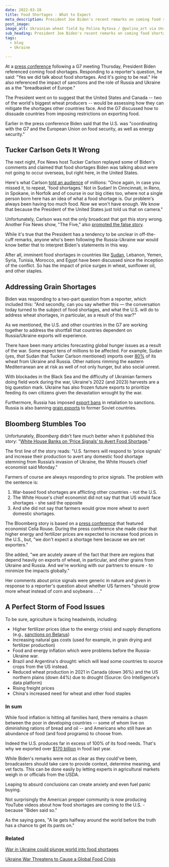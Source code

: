```yaml
---
date: 2022-03-28
title: Food Shortages - What to Expect
meta_description: President Joe Biden's recent remarks on coming food shortages are being misinterpreted by some. Here's what you need to know.
post_image: 
image_alt: Ukrainian wheat field by Polina Rytova / @polina_art via Unsplash
sub_heading: President Joe Biden's recent remarks on coming food shortages are being misinterpreted 
tags:
  - blog
  - Ukraine

---
```



At a <a href="https://www.whitehouse.gov/briefing-room/speeches-remarks/2022/03/24/remarks-by-president-biden-in-press-conference-7/" target="blank">press conference</a> following a G7 meeting Thursday, President Biden referenced coming food shortages. Responding to a reporter's question, he said: "Yes we did talk about food shortages. And it's going to be real." He also referenced the impact of sanctions and the role of Russia and Ukraine as a the "breadbasket of Europe." 

The President went on to suggest that the United States and Canada -- two of the world's biggest wheat producers -- would be assessing how they can mitigate the shortages other countries face. And the G7 discussed how to dissuade countries from imposing restrictions on exporting food. 

Earlier in the press conference Biden said that the U.S. was "coordinating with the G7 and the European Union on food security, as well as energy security."

## Tucker Carlson Gets It Wrong

The next night, Fox News host Tucker Carlson replayed some of Biden's comments and claimed that food shortages Biden was talking about were not going to occur overseas, but right here, in the United States.

Here's what Carlson <a href="https://www.youtube.com/embed/ohGa1DcA6BI" target="blank">told an audience</a> of millions: "Once again, in case you missed it, to repeat, 'food shortages.' Not in Sudan! In Cinncinnati, in Reno, in Spokane, in Norfolk and of course in our big cities too, where not a single person born here has an idea of what a food shortage is. Our problem's always been having too much food. Now we won't have enough. We know that because the President of the United States just told us that on camera." 

Unfortunately, Carlson was not the only broadcast that got this story wrong. Another Fox News show, "The Five," also <a href="https://www.youtube.com/watch?v=iR-7d7cLbQA" target="blank">promoted the false story</a>.

While it's true that the President has a tendency to be unclear in off-the-cuff remarks, anyone who's been following the Russia-Ukraine war would know better that to interpret Biden's statements in this way.

After all, imminent food shortages in countries like <a href="https://www.bloomberg.com/news/articles/2022-03-15/ukraine-war-combines-with-coup-to-leave-half-of-sudan-hungry" target="blank">Sudan</a>, Lebanon, Yemen, Syria, Tunisia, Morocco, and Egypt have been discussed since the inception of the conflict. So has the impact of price surges in wheat, sunflower oil, and other staples. 


## Addressing Grain Shortages

Biden was responding to a two-part question from a reporter, which included this: "And secondly, can you say whether this — the conversation today turned to the subject of food shortages, and what the U.S. will do to address wheat shortages, in particular, as a result of this war?"

As we mentioned, the U.S. and other countries in the G7 are working together to address the shortfall that countries dependent on Russia/Ukraine exports will experience. 

There have been many articles forecasting global hunger issues as a result of the war. Some expect tens of millions to be affected. For example, Sudan (yes, <em>that</em> Sudan that Tucker Carlson mentioned) imports over <a href="https://www.france24.com/en/live-news/20220321-ukraine-war-s-impact-on-wheat-threatens-hunger-in-sudan-aid-group" target="blank">80%</a> of its wheat from Ukraine and Russia. Other nations rimming the eastern Mediterranean are at risk as well of not only hunger, but also social unrest. 

With blockades in the Black Sea and the difficulty of Ukrainian farmers doing field work during the war, Ukraine's 2022 (and 2023) harvests are a big question mark. Ukraine has also frozen future exports to prioritize feeding its own citizens given the devastation wrought by the war.

Furthermore, Russia has imposed <a href="https://www.reuters.com/business/russia-suspends-exports-tech-telecoms-medical-auto-agricultural-equipment-until-2022-03-10/" target="blank">export bans</a> in retaliation to sanctions. Russia is also banning <a href="https://www.reuters.com/business/russia-may-suspend-grain-exports-until-june-30-interfax-2022-03-14/" target="blank">grain exports</a> to former Soviet countries.

## Bloomberg Stumbles Too

Unfortunately, <em>Bloomberg</em> didn't fare much better when it published this story: "<a href="https://www.bloomberg.com/news/articles/2022-03-28/white-house-banks-on-price-signals-to-avert-food-shortage" target="blank">White House Banks on ‘Price Signals’ to Avert Food Shortage</a>." 
  
The first line of the story reads: "U.S. farmers will respond to 'price signals' and increase their production to avert any domestic food shortage stemming from Russia’s invasion of Ukraine, the White House’s chief economist said Monday." 

Farmers of course are always responding to price signals. The problem with the sentence is:
1) War-based food shortages are afflicting other countries - not the U.S. 
2) The White House's chief economist did not say that that US would face shortages - she said the opposite
3) And she did not say that farmers would grow more wheat to avert domestic shortages.
  
The Bloomberg story is based on a <a href="https://youtu.be/MAhOURpjBHY?t=923" target="blank">press conference</a> that featured economist Celia Rouse. During the press conference she made clear that higher energy and fertilizer prices are expected to increase food prices in the U.S., but, "we don't expect a shortage here because we are net exporters."

She added, "we are acutely aware of the fact that there are regions that depend heavily on exports of wheat, in particular, and other grains from Ukraine and Russia. And we're working with our partners to ensure - to minimize the impacts globally."

Her comments about price signals were generic in nature and given in response to a reporter's question about whether US farmers "should grow more wheat instead of corn and soybeans . . ."


## A Perfect Storm of Food Issues

To be sure, agriculture is facing headwinds, including:

* Higher fertilizer prices (due to the energy crisis) and supply disruptions (e.g., <a href="https://www.politico.eu/article/eu-sanctions-higher-food-prices-potash/" target="blank">sanctions on Belarus</a>)
* Increasing natural gas costs (used for example, in grain drying and fertilizer production)
* Food and energy inflation which were problems before the Russia-Ukraine war. 
* Brazil and Argentina's drought: which will lead some countries to source crops from the US instead.
* Reduced wheat production in 2021 in Canada (down 36%) and the US northern plains (down 44%) due to drought (Source: Gro Intelligence's data platform)
* Rising freight prices
* China's increased need for wheat and other food staples

### In sum

While food inflation is hitting all families hard, there remains a chasm between the poor in developing countries -- some of whom live on diminishing rations of bread and oil -- and Americans who still have an abundance of food (and food programs) to choose from. 

Indeed the U.S. produces far in excess of 100% of its food needs. That's why we exported over <a href="https://www.usda.gov/media/press-releases/2022/02/08/american-agricultural-exports-shattered-records-2021" target="blank">$170 billion</a> in food last year.

While Biden's remarks were not as clear as they could've been, broadcasters should take care to provide context, determine meaning, and vet facts. This can be done easily by letting experts in agricultural markets weigh in or officials from the USDA. 

Leaping to absurd conclusions can create anxiety and even fuel panic buying. 

Not surprisingly the American prepper community is now producing YouTube videos about how food shortages are coming to the U.S. - because "Biden said so." 

As the saying goes, "A lie gets halfway around the world before the truth has a chance to get its pants on."


### Related 

<a href="https://www.nationalgeographic.com/environment/article/war-in-ukraine-could-plunge-world-into-food-shortages" target="blank">War in Ukraine could plunge world into food shortages</a>

<a href="https://www.nytimes.com/2022/03/20/world/americas/ukraine-war-global-food-crisis.html" target="blank">Ukraine War Threatens to Cause a Global Food Crisis</a>
